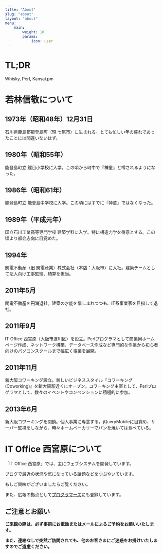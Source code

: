 ```yaml
---
title: "About"
slug: "about"
layout: "about"
menu: 
    main:
        weight: 10
        params:
            icon: user
---
```

# TL;DR

Whisky, Perl, Kansai.pm

# 若林信敬について

## 1973年（昭和48年）12月31日

石川県鹿島郡能登島町（現 七尾市）に生まれる。とても忙しい年の暮れであったことには間違いないはず。

## 1980年（昭和55年）

能登島町立 鰀目小学校に入学。この頃から町中で『神童』と噂されるようになった。

## 1986年（昭和61年）

能登島町立 能登島中学校に入学。この頃にはすでに『神童』ではなくなった。

## 1989年（平成元年）

国立石川工業高等専門学校 建築学科に入学。特に構造力学を得意とする。この頃より都会志向に目覚めた。

## 1994年

関電不動産（旧 関電産業）株式会社（本店：大阪市）に入社。建築チームとして法人向け工事監理、積算を担当。

## 2011年5月

関電不動産を円満退社。建築の才能を惜しまれつつも、IT系事業家を目指して退社。

## 2011年9月

IT Office 西宮原（大阪市淀川区）を設立。Perlプログラマとして商業用ホームページ作成、ネットワーク構築、データベース作成など専門的な作業から初心者向けのパソコンスクールまで幅広く事業を展開。

## 2011年11月

新大阪コワーキング設立。新しいビジネススタイル『コワーキング(Coworking)』を新大阪駅近くにオープン。コワーキング主宰として、Perlプログラマとして、数々のイベントやコンベンションに積極的に参加。

## 2013年6月

新大阪コワーキングを閉鎖。個人事業に専念する。jQueryMobileに目覚め、サーバー監視をしながら、時々ホームベーカリーでパンを焼いては食べている。

# IT Office 西宮原について

「IT Office 西宮原」では、主にウェブシステムを開発しています。

[ブログ](/ "ブログ")で最近の状況や気になっている話題などをつぶやいています。

もしご興味がございましたらご覧ください。

また、広報の拠点として[プログラマーズ](https://www.seprogrammerjobs.com/)にも登録しています。

## ご注意とお願い

**ご来館の際は、必ず事前にお電話またはメールによるご予約をお願いいたします。**

**また、連絡なしで突然ご訪問されても、他のお客さまにご迷惑をお掛けいたしますのでご遠慮ください。**

